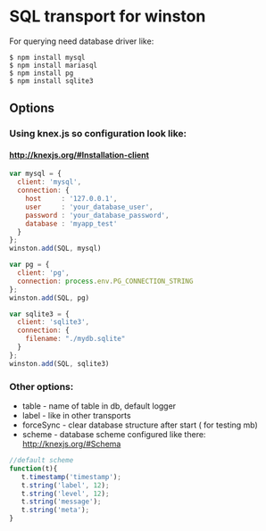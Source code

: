 # SQL transport for winston

For querying need database driver like:
```
$ npm install mysql
$ npm install mariasql
$ npm install pg
$ npm install sqlite3
```

## Options

### Using knex.js so configuration look like: 
#### http://knexjs.org/#Installation-client

```js
var mysql = {
  client: 'mysql',
  connection: {
    host     : '127.0.0.1',
    user     : 'your_database_user',
    password : 'your_database_password',
    database : 'myapp_test'
  }
};
winston.add(SQL, mysql)

var pg = {
  client: 'pg',
  connection: process.env.PG_CONNECTION_STRING
};
winston.add(SQL, pg)

var sqlite3 = {
  client: 'sqlite3',
  connection: {
    filename: "./mydb.sqlite"
  }
};
winston.add(SQL, sqlite3)
```

### Other options:
* table - name of table in db, default logger
* label - like in other transports
* forceSync - clear database structure after start ( for testing mb)
* scheme - database scheme configured like there: http://knexjs.org/#Schema
 
 ```js
 //default scheme
 function(t){
	t.timestamp('timestamp');
	t.string('label', 12);
	t.string('level', 12);
	t.string('message');
	t.string('meta');
 }
 ```